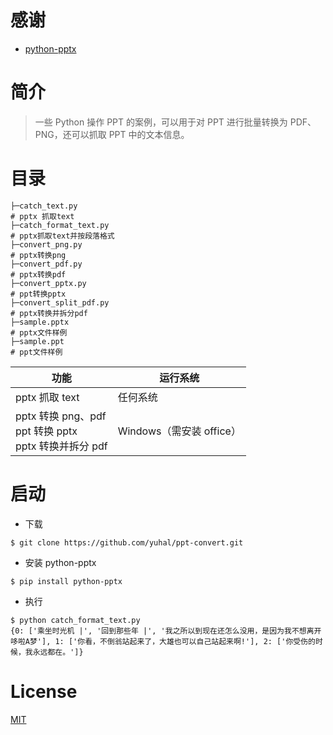 # 感谢

- [python-pptx](https://github.com/scanny/python-pptx "python-pptx")

# 简介

> 一些 Python 操作 PPT 的案例，可以用于对 PPT 进行批量转换为 PDF、PNG，还可以抓取 PPT 中的文本信息。

# 目录

```
├─catch_text.py
# pptx 抓取text
├─catch_format_text.py
# pptx抓取text并按段落格式
├─convert_png.py
# pptx转换png
├─convert_pdf.py
# pptx转换pdf
├─convert_pptx.py
# ppt转换pptx
├─convert_split_pdf.py
# pptx转换并拆分pdf
├─sample.pptx
# pptx文件样例
├─sample.ppt
# ppt文件样例
```

| 功能  | 运行系统  |
| ------------ | ------------ |
| pptx 抓取 text  | 任何系统 |
|  pptx 转换 png、pdf <br/>ppt 转换 pptx<br/>pptx 转换并拆分 pdf<br/>  | Windows（需安装 office）  |

# 启动

- 下载

```
$ git clone https://github.com/yuhal/ppt-convert.git
```

- 安装 python-pptx

```
$ pip install python-pptx
```

- 执行

```
$ python catch_format_text.py
{0: ['乘坐时光机 |', '回到那些年 |', '我之所以到现在还怎么没用，是因为我不想离开哆啦A梦'], 1: ['你看，不倒翁站起来了，大雄也可以自己站起来啊!'], 2: ['你受伤的时候，我永远都在。']}
```

# License 

[MIT](https://github.com/yuhal/ppt-convert/blob/master/LICENSE "MIT")